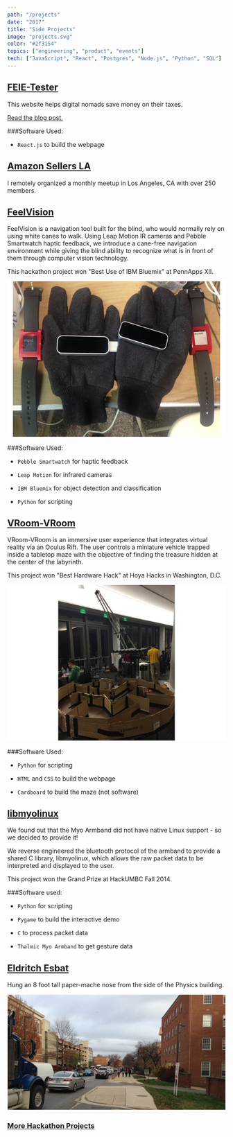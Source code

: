 ```yaml
---
path: "/projects"
date: "2017"
title: "Side Projects"
image: "projects.svg"
color: "#2f3154"
topics: ["engineering", "product", "events"]
tech: ["JavaScript", "React", "Postgres", "Node.js", "Python", "SQL"]
---
```


## [FEIE-Tester](http://www.feie-test.com/)

This website helps digital nomads save money on their taxes.

[Read the blog post.](https://medium.com/@anthonycastrio/how-to-pay-no-united-states-income-tax-while-traveling-the-world-2e6aaac69299)

###Software Used:
* `React.js` to build the webpage

## [Amazon Sellers LA](https://www.meetup.com/Amazon-Seller-Meetup-Los-Angeles/)

I remotely organized a monthly meetup in Los Angeles, CA with over 250 members.

## [FeelVision](https://devpost.com/software/feelvision)

FeelVision is a navigation tool built for the blind, who would normally rely on using white canes to walk. Using Leap Motion IR cameras and Pebble Smartwatch haptic feedback, we introduce a cane-free navigation environment while giving the blind ability to recognize what is in front of them through computer vision technology.

This hackathon project won "Best Use of IBM Bluemix" at PennApps XII.

![alt text](/images/projects/feelvision.jpg "FeelVision navigation gloves")

###Software Used:
* `Pebble Smartwatch` for haptic feedback

* `Leap Motion` for infrared cameras

* `IBM Bluemix` for object detection and classification

* `Python` for scripting

## [VRoom-VRoom](https://devpost.com/software/vroom-vroom)

VRoom-VRoom is an immersive user experience that integrates virtual reality via an Oculus Rift. The user controls a miniature vehicle trapped inside a tabletop maze with the objective of finding the treasure hidden at the center of the labyrinth.

This project won "Best Hardware Hack" at Hoya Hacks in Washington, D.C.

![alt text](/images/projects/vroomvroom.jpg "Cardboard maze built for VRoom-VRoom")

###Software Used:
* `Python` for scripting

* `HTML` and `CSS` to build the webpage

* `Cardboard` to build the maze (not software)

## [libmyolinux](https://devpost.com/software/linux-driver-for-myo-armband)

We found out that the Myo Armband did not have native Linux support - so we decided to provide it!

We reverse engineered the bluetooth protocol of the armband to provide a shared C library, libmyolinux, which allows the raw packet data to be interpreted and displayed to the user.

This project won the Grand Prize at HackUMBC Fall 2014.

###Software used:
* `Python` for scripting

* `Pygame` to build the interactive demo

* `C` to process packet data

* `Thalmic Myo Armband` to get gesture data

## [Eldritch Esbat](https://www.jshel.co/things/8-nose-hanging-on-physics-building)

Hung an 8 foot tall paper-mache nose from the side of the Physics building.

![alt text](/images/projects/nose.png "large nose attached to the side of a building")


### [More Hackathon Projects](https://devpost.com/AntCas)
